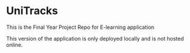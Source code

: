 # UniTracks

This is the Final Year Project Repo for E-learning application

This version of the application is only deployed locally and is not hosted online.
